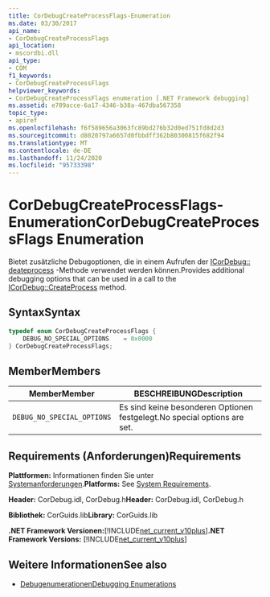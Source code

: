 ```yaml
---
title: CorDebugCreateProcessFlags-Enumeration
ms.date: 03/30/2017
api_name:
- CorDebugCreateProcessFlags
api_location:
- mscordbi.dll
api_type:
- COM
f1_keywords:
- CorDebugCreateProcessFlags
helpviewer_keywords:
- CorDebugCreateProcessFlags enumeration [.NET Framework debugging]
ms.assetid: e709acce-6a17-4346-b38a-467dba567358
topic_type:
- apiref
ms.openlocfilehash: f6f589656a3063fc89bd276b32d0ed751fd8d2d3
ms.sourcegitcommit: d8020797a6657d0fbbdff362b80300815f682f94
ms.translationtype: MT
ms.contentlocale: de-DE
ms.lasthandoff: 11/24/2020
ms.locfileid: "95733398"
---
```

# <a name="cordebugcreateprocessflags-enumeration"></a><span data-ttu-id="19188-102">CorDebugCreateProcessFlags-Enumeration</span><span class="sxs-lookup"><span data-stu-id="19188-102">CorDebugCreateProcessFlags Enumeration</span></span>

<span data-ttu-id="19188-103">Bietet zusätzliche Debugoptionen, die in einem Aufrufen der [ICorDebug:: deateprocess](icordebug-createprocess-method.md) -Methode verwendet werden können.</span><span class="sxs-lookup"><span data-stu-id="19188-103">Provides additional debugging options that can be used in a call to the [ICorDebug::CreateProcess](icordebug-createprocess-method.md) method.</span></span>  
  
## <a name="syntax"></a><span data-ttu-id="19188-104">Syntax</span><span class="sxs-lookup"><span data-stu-id="19188-104">Syntax</span></span>  
  
```cpp  
typedef enum CorDebugCreateProcessFlags {  
    DEBUG_NO_SPECIAL_OPTIONS    = 0x0000  
} CorDebugCreateProcessFlags;  
```  
  
## <a name="members"></a><span data-ttu-id="19188-105">Member</span><span class="sxs-lookup"><span data-stu-id="19188-105">Members</span></span>  
  
|<span data-ttu-id="19188-106">Member</span><span class="sxs-lookup"><span data-stu-id="19188-106">Member</span></span>|<span data-ttu-id="19188-107">BESCHREIBUNG</span><span class="sxs-lookup"><span data-stu-id="19188-107">Description</span></span>|  
|------------|-----------------|  
|`DEBUG_NO_SPECIAL_OPTIONS`|<span data-ttu-id="19188-108">Es sind keine besonderen Optionen festgelegt.</span><span class="sxs-lookup"><span data-stu-id="19188-108">No special options are set.</span></span>|  
  
## <a name="requirements"></a><span data-ttu-id="19188-109">Requirements (Anforderungen)</span><span class="sxs-lookup"><span data-stu-id="19188-109">Requirements</span></span>  

 <span data-ttu-id="19188-110">**Plattformen:** Informationen finden Sie unter [Systemanforderungen](../../get-started/system-requirements.md).</span><span class="sxs-lookup"><span data-stu-id="19188-110">**Platforms:** See [System Requirements](../../get-started/system-requirements.md).</span></span>  
  
 <span data-ttu-id="19188-111">**Header:** CorDebug.idl, CorDebug.h</span><span class="sxs-lookup"><span data-stu-id="19188-111">**Header:** CorDebug.idl, CorDebug.h</span></span>  
  
 <span data-ttu-id="19188-112">**Bibliothek:** CorGuids.lib</span><span class="sxs-lookup"><span data-stu-id="19188-112">**Library:** CorGuids.lib</span></span>  
  
 <span data-ttu-id="19188-113">**.NET Framework Versionen:**[!INCLUDE[net_current_v10plus](../../../../includes/net-current-v10plus-md.md)]</span><span class="sxs-lookup"><span data-stu-id="19188-113">**.NET Framework Versions:** [!INCLUDE[net_current_v10plus](../../../../includes/net-current-v10plus-md.md)]</span></span>  
  
## <a name="see-also"></a><span data-ttu-id="19188-114">Weitere Informationen</span><span class="sxs-lookup"><span data-stu-id="19188-114">See also</span></span>

- [<span data-ttu-id="19188-115">Debugenumerationen</span><span class="sxs-lookup"><span data-stu-id="19188-115">Debugging Enumerations</span></span>](debugging-enumerations.md)
